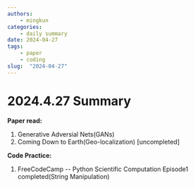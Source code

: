 ```yaml
---
authors:
    - mingkun
categories:
    - daily summary
date: 2024-04-27
tags:
    - paper
    - coding
slug:  "2024-04-27"
---
```

# 2024.4.27 Summary

**Paper read:**

1. Generative Adversial Nets(GANs)
2. Coming Down to Earth(Geo-localization) [uncompleted]

**Code Practice:**

1. FreeCodeCamp -- Python Scientific Computation 
   Episode1 completed(String Manipulation)